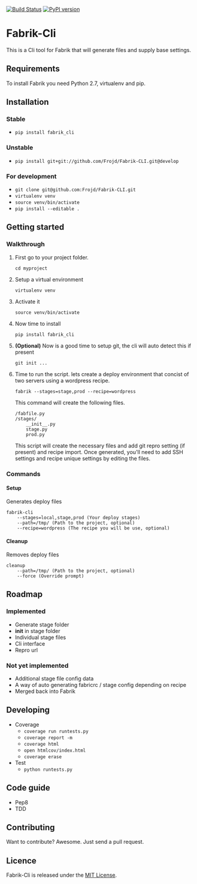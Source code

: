 [![Build Status](https://travis-ci.org/Frojd/Fabrik-CLI.svg?branch=master)](https://travis-ci.org/Frojd/Fabrik-CLI)
[![PyPI version](https://badge.fury.io/py/fabrik-cli.svg)](http://badge.fury.io/py/fabrik-cli)

# Fabrik-Cli
This is a Cli tool for Fabrik that will generate files and supply base settings.

## Requirements
To install Fabrik you need Python 2.7, virtualenv and pip.

## Installation

### Stable
- `pip install fabrik_cli`

### Unstable
- `pip install git+git://github.com/Frojd/Fabrik-CLI.git@develop`

### For development
- `git clone git@github.com:Frojd/Fabrik-CLI.git`
- `virtualenv venv`
- `source venv/bin/activate`
- `pip install --editable .`

## Getting started

### Walkthrough

1. First go to your project folder.

	`cd myproject`
	
2. Setup a virtual environment
	
	`virtualenv venv`
	
3. Activate it

	`source venv/bin/activate`
	
4. Now time to install

	`pip install fabrik_cli`
	
5. **(Optional)** Now is a good time to setup git, the cli will auto detect this if present

	`git init ...`
	
6. Time to run the script. lets create a deploy environment that concist of two servers using a wordpress recipe.

	`fabrik --stages=stage,prod --recipe=wordpress`
	
	This command will create the following files.
	
	```
	/fabfile.py
	/stages/
		__init__.py
		stage.py
		prod.py
	```
	
	This script will create the necessary files and add git repro setting (if present) and recipe import. Once generated, you'll need to add SSH settings and recipe unique settings by editing the files.


	
### Commands

#### Setup

Generates deploy files

```
fabrik-cli
    --stages=local,stage,prod (Your deploy stages)
    --path=/tmp/ (Path to the project, optional)
    --recipe=wordpress (The recipe you will be use, optional)
```

#### Cleanup

Removes deploy files

```
cleanup
    --path=/tmp/ (Path to the project, optional)
    --force (Override prompt)
```


## Roadmap

### Implemented
- Generate stage folder
- __init__ in stage folder
- Individual stage files
- Cli interface
- Repro url

### Not yet implemented
- Additional stage file config data
- A way of auto generating fabricrc / stage config depending on recipe
- Merged back into Fabrik


## Developing
- Coverage
	- `coverage run runtests.py`
	- `coverage report -m`
	- `coverage html`
	- `open htmlcov/index.html`
	- `coverage erase`
- Test
	- `python runtests.py`

## Code guide
- Pep8
- TDD

## Contributing
Want to contribute? Awesome. Just send a pull request.

## Licence
Fabrik-Cli is released under the [MIT License](http://www.opensource.org/licenses/MIT).
